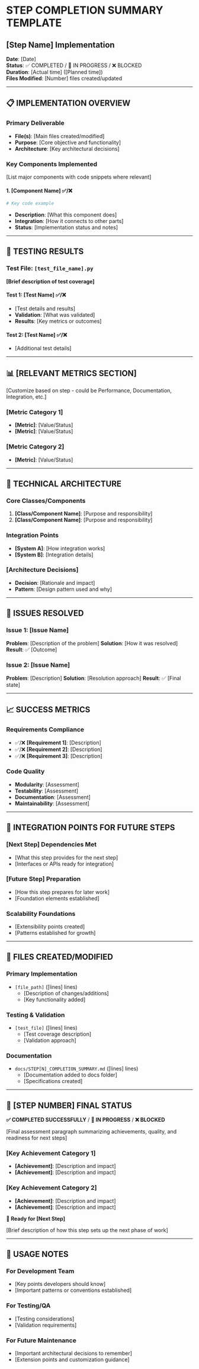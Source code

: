 # STEP COMPLETION SUMMARY TEMPLATE
## [Step Name] Implementation

**Date**: [Date]  
**Status**: ✅ COMPLETED / 🚧 IN PROGRESS / ❌ BLOCKED  
**Duration**: [Actual time] ([Planned time])  
**Files Modified**: [Number] files created/updated  

---

## 📋 IMPLEMENTATION OVERVIEW

### Primary Deliverable
- **File(s)**: [Main files created/modified]
- **Purpose**: [Core objective and functionality]
- **Architecture**: [Key architectural decisions]

### Key Components Implemented
[List major components with code snippets where relevant]

#### 1. [Component Name] ✅/❌
```python
# Key code example
```
- **Description**: [What this component does]
- **Integration**: [How it connects to other parts]
- **Status**: [Implementation status and notes]

---

## 🧪 TESTING RESULTS

### Test File: `[test_file_name].py`
**[Brief description of test coverage]**

#### Test 1: [Test Name] ✅/❌
- [Test details and results]
- **Validation**: [What was validated]
- **Results**: [Key metrics or outcomes]

#### Test 2: [Test Name] ✅/❌
- [Additional test details]

---

## 📊 [RELEVANT METRICS SECTION]
[Customize based on step - could be Performance, Documentation, Integration, etc.]

### [Metric Category 1]
- **[Metric]**: [Value/Status]
- **[Metric]**: [Value/Status]

### [Metric Category 2]  
- **[Metric]**: [Value/Status]

---

## 🔧 TECHNICAL ARCHITECTURE

### Core Classes/Components
1. **[Class/Component Name]**: [Purpose and responsibility]
2. **[Class/Component Name]**: [Purpose and responsibility]

### Integration Points
- **[System A]**: [How integration works]
- **[System B]**: [Integration details]

### [Architecture Decisions]
- **Decision**: [Rationale and impact]
- **Pattern**: [Design pattern used and why]

---

## 🚨 ISSUES RESOLVED

### Issue 1: [Issue Name]
**Problem**: [Description of the problem]
**Solution**: [How it was resolved]
**Result**: ✅ [Outcome]

### Issue 2: [Issue Name]
**Problem**: [Description]
**Solution**: [Resolution approach]
**Result**: ✅ [Final state]

---

## 📈 SUCCESS METRICS

### Requirements Compliance
- ✅/❌ **[Requirement 1]**: [Description]
- ✅/❌ **[Requirement 2]**: [Description]
- ✅/❌ **[Requirement 3]**: [Description]

### Code Quality
- **Modularity**: [Assessment]
- **Testability**: [Assessment]  
- **Documentation**: [Assessment]
- **Maintainability**: [Assessment]

---

## 🔮 INTEGRATION POINTS FOR FUTURE STEPS

### [Next Step] Dependencies Met
- [What this step provides for the next step]
- [Interfaces or APIs ready for integration]

### [Future Step] Preparation  
- [How this step prepares for later work]
- [Foundation elements established]

### Scalability Foundations
- [Extensibility points created]
- [Patterns established for growth]

---

## 📁 FILES CREATED/MODIFIED

### Primary Implementation
- `[file_path]` ([lines] lines)
  - [Description of changes/additions]
  - [Key functionality added]

### Testing & Validation
- `[test_file]` ([lines] lines)  
  - [Test coverage description]
  - [Validation approach]

### Documentation
- `docs/STEP[N]_COMPLETION_SUMMARY.md` ([lines] lines)
  - [Documentation added to docs folder]
  - [Specifications created]

---

## 🎯 [STEP NUMBER] FINAL STATUS

**✅ COMPLETED SUCCESSFULLY** / **🚧 IN PROGRESS** / **❌ BLOCKED**

[Final assessment paragraph summarizing achievements, quality, and readiness for next steps]

### [Key Achievement Category 1]
- **[Achievement]**: [Description and impact]
- **[Achievement]**: [Description and impact]

### [Key Achievement Category 2]
- **[Achievement]**: [Description and impact]
- **[Achievement]**: [Description and impact]

**🚀 Ready for [Next Step]**

[Brief description of how this step sets up the next phase of work]

---

## 📝 USAGE NOTES

### For Development Team
- [Key points developers should know]
- [Important patterns or conventions established]

### For Testing/QA
- [Testing considerations]
- [Validation requirements]

### For Future Maintenance
- [Important architectural decisions to remember]
- [Extension points and customization guidance]